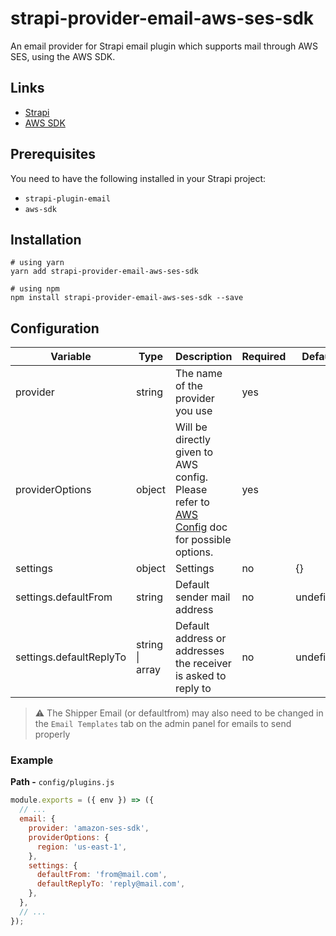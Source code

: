 # strapi-provider-email-aws-ses-sdk

An email provider for Strapi email plugin which supports mail through AWS SES, using the AWS SDK.

## Links

* [Strapi](https://strapi.io)
* [AWS SDK](https://docs.aws.amazon.com/AWSJavaScriptSDK/latest/AWS.html)

## Prerequisites

You need to have the following installed in your Strapi project:
* `strapi-plugin-email`
* `aws-sdk`

## Installation
```
# using yarn
yarn add strapi-provider-email-aws-ses-sdk

# using npm
npm install strapi-provider-email-aws-ses-sdk --save

```

## Configuration

| Variable                | Type                    | Description                                                                                                                | Required | Default   |
| ----------------------- | ----------------------- | -------------------------------------------------------------------------------------------------------------------------- | -------- | --------- |
| provider                | string                  | The name of the provider you use                                                                                           | yes      |           |
| providerOptions         | object                  | Will be directly given to AWS config. Please refer to [AWS Config](https://docs.aws.amazon.com/AWSJavaScriptSDK/latest/AWS/Config.html#constructor-property) doc for possible options. | yes      |           |
| settings                | object                  | Settings                                                                                                                   | no       | {}        |
| settings.defaultFrom    | string                  | Default sender mail address                                                                                                | no       | undefined |
| settings.defaultReplyTo | string \| array<string> | Default address or addresses the receiver is asked to reply to                                                             | no       | undefined |

> :warning: The Shipper Email (or defaultfrom) may also need to be changed in the `Email Templates` tab on the admin panel for emails to send properly
### Example

**Path -** `config/plugins.js`

```js
module.exports = ({ env }) => ({
  // ...
  email: {
    provider: 'amazon-ses-sdk',
    providerOptions: {
      region: 'us-east-1',
    },
    settings: {
      defaultFrom: 'from@mail.com',
      defaultReplyTo: 'reply@mail.com',
    },
  },
  // ...
});
```
